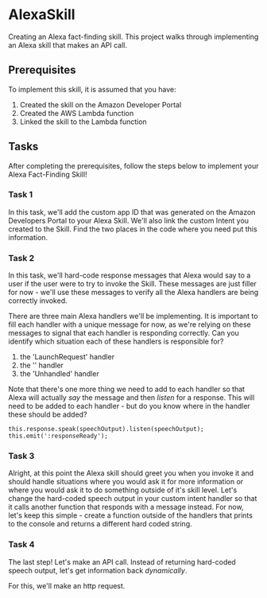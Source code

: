 # AlexaSkill
Creating an Alexa fact-finding skill. This project walks through implementing an Alexa skill that makes an API call.

## Prerequisites
To implement this skill, it is assumed that you have:
 
 1. Created the skill on the Amazon Developer Portal
 2. Created the AWS Lambda function
 3. Linked the skill to the Lambda function

## Tasks
After completing the prerequisites, follow the steps below to implement your Alexa Fact-Finding Skill!

### Task 1
In this task, we'll add the custom app ID that was generated on the Amazon Developers Portal to your Alexa Skill. We'll also link the custom Intent you created to the Skill. Find the two places in the code where you need put this information.

### Task 2
In this task, we'll hard-code response messages that Alexa would say to a user if the user were to try to invoke the Skill. These messages are just filler for now - we'll use these messages to verify all the Alexa handlers are being correctly invoked.

There are three main Alexa handlers we'll be implementing. It is important to fill each handler with a unique message for now, as we're relying on these messages to signal that each handler is responding correctly. Can you identify which situation each of these handlers is responsible for?
1. the 'LaunchRequest' handler
2. the '<your-custom-intent>' handler
3. the 'Unhandled' handler

Note that there's one more thing we need to add to each handler so that Alexa will actually *say* the message and then *listen* for a response. This will need to be added to each handler - but do you know where in the handler these should be added?
```
this.response.speak(speechOutput).listen(speechOutput);
this.emit(':responseReady');
```

### Task 3
Alright, at this point the Alexa skill should greet you when you invoke it and should handle situations where you would ask it for more information or where you would ask it to do something outside of it's skill level. Let's change the hard-coded speech output in your custom intent handler so that it calls another function that responds with a message instead. For now, let's keep this simple - create a function outside of the handlers that prints to the console and returns a different hard coded string.

### Task 4
The last step! Let's make an API call. Instead of returning hard-coded speech output, let's get information back *dynamically*.

For this, we'll make an http request. 
